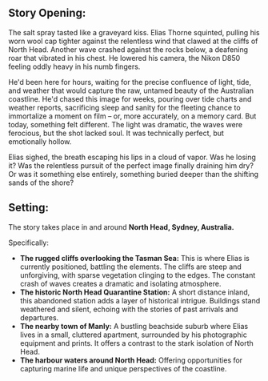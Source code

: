 ## Story Opening:

The salt spray tasted like a graveyard kiss. Elias Thorne squinted, pulling his worn wool cap tighter against the relentless wind that clawed at the cliffs of North Head. Another wave crashed against the rocks below, a deafening roar that vibrated in his chest. He lowered his camera, the Nikon D850 feeling oddly heavy in his numb fingers.

He'd been here for hours, waiting for the precise confluence of light, tide, and weather that would capture the raw, untamed beauty of the Australian coastline. He'd chased this image for weeks, pouring over tide charts and weather reports, sacrificing sleep and sanity for the fleeting chance to immortalize a moment on film – or, more accurately, on a memory card. But today, something felt different. The light was dramatic, the waves were ferocious, but the shot lacked soul. It was technically perfect, but emotionally hollow.

Elias sighed, the breath escaping his lips in a cloud of vapor. Was he losing it? Was the relentless pursuit of the perfect image finally draining him dry? Or was it something else entirely, something buried deeper than the shifting sands of the shore?

## Setting:

The story takes place in and around **North Head, Sydney, Australia.**

Specifically:

*   **The rugged cliffs overlooking the Tasman Sea:** This is where Elias is currently positioned, battling the elements. The cliffs are steep and unforgiving, with sparse vegetation clinging to the edges. The constant crash of waves creates a dramatic and isolating atmosphere.
*   **The historic North Head Quarantine Station:** A short distance inland, this abandoned station adds a layer of historical intrigue. Buildings stand weathered and silent, echoing with the stories of past arrivals and departures.
*   **The nearby town of Manly:** A bustling beachside suburb where Elias lives in a small, cluttered apartment, surrounded by his photographic equipment and prints. It offers a contrast to the stark isolation of North Head.
*   **The harbour waters around North Head:** Offering opportunities for capturing marine life and unique perspectives of the coastline.
